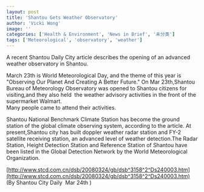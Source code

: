 ```yaml
---
layout: post
title: 'Shantou Gets Weather Observatory'
author: 'Vicki Wong'
image: ''
categories: ['Health & Environment', 'News in Brief', '未分类']
tags: ['Meteorological', 'observatory', 'weather']
---
```


A recent Shantou Daily City article describes the opening of an advanced weather observatory in Shantou.

March 23th is World Meteorological Day, and the theme of this year is "Observing Our Planet And Creating A Better Future." On Mar 23th,Shantou Bureau of Meteorology Observatory was opened to Shantou citizens for visiting,and they also held  the weather advisory activities in the front of the supermarket Walmart.<br>
Many people came to attend their activities.

Shantou National Benchmark Climate Station has become the ground station of the global climate observing system, according to the article. At present,Shantou city has built doppler weather radar station and FY-2 satellite receiving station, an advanced level of weather detection.The Radar Station, Height Detection Station and Reference Station of Shantou have been listed in the Global Detection Network by the World Meteorological Organization.

[http://www.stcd.com.cn/dsb/20080324/gb/dsb^3158^2^Ds240003.htm](http://www.stcd.com.cn/dsb/20080324/gb/dsb^3158^2^Ds240003.htm)<br>
(By Shantou City Daily  Mar 24th )